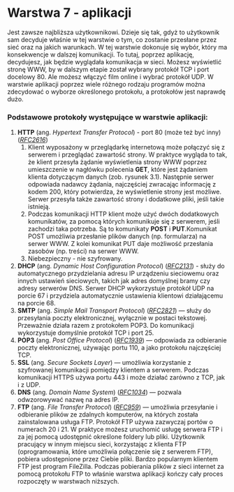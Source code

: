# Warstwa 7 - aplikacji
Jest zawsze najbliższa użytkownikowi. Dzieje się tak, gdyż to użytkownik sam decyduje właśnie w tej warstwie o tym, co zostanie przesłane przez sieć oraz na jakich warunkach. W tej warstwie dokonuje się wybór, który ma konsekwencje w dalszej komunikacji. To tutaj, poprzez aplikację, decydujesz, jak będzie wyglądała komunikacja w sieci. Możesz wyświetlić stronę WWW, by w dalszym etapie został wybrany protokół TCP i port docelowy 80. Ale możesz włączyć film online i wybrać protokół UDP. W warstwie aplikacji poprzez wiele różnego rodzaju programów można zdecydować o wyborze określonego protokołu, a protokołów jest naprawdę dużo.

### Podstawowe protokoły występujące w warstwie aplikacji:
1. **HTTP** (ang. *Hypertext Transfer Protocol*) - port 80 (może też być inny)([*RFC2616*](https://datatracker.ietf.org/doc/html/rfc2616))
   1. Klient wyposażony w przeglądarkę internetową może połączyć się z serwerem i przeglądać zawartość strony. W praktyce wygląda to tak, że klient przesyła żądanie wyświetlenia strony WWW poprzez umieszczenie w nagłówku polecenia **GET**, które jest żądaniem klienta dotyczącym danych (zob. rysunek 3.1). Następnie serwer odpowiada nadawcy żądania, najczęściej zwracając informację z kodem 200, który potwierdza, że wyświetlenie strony jest możliwe. Serwer przesyła także zawartość strony i dodatkowe pliki, jeśli takie istnieją.
   2. Podczas komunikacji HTTP klient może użyć dwóch dodatkowych komunikatów, za pomocą których komunikuje się z serwerem, jeśli zachodzi taka potrzeba. Są to komunikaty **POST** i **PUT**.Komunikat POST umożliwia przesłanie plików danych (np. formularza) na serwer WWW. Z kolei komunikat PUT daje możliwość przesłania zasobów (np. treści) na serwer WWW.
   3. Niebezpieczny - nie szyfrowany.
2. **DHCP** (ang. *Dynamic Host Configuration Protocol*) ([*RFC2131*](https://datatracker.ietf.org/doc/html/rfc2131)) - służy do automatycznego przydzielania adresu IP urządzeniu sieciowemu oraz innych ustawień sieciowych, takich jak adres domyślnej bramy czy adresy serwerów DNS. Serwer DHCP wykorzystuje protokół UDP na porcie 67 i przydziela automatycznie ustawienia klientowi działającemu na porcie 68.
3. **SMTP** (ang. *Simple Mail Transport Protocol*) ([*RFC2821*](https://datatracker.ietf.org/doc/html/rfc2821)) — służy do przesyłania poczty elektronicznej, wyłącznie w postaci tekstowej. Przeważnie działa razem z protokołem POP3. Do komunikacji wykorzystuje domyślnie protokół TCP i port 25.
4. **POP3** (ang. *Post Office Protocol*) ([*RFC1939*](https://datatracker.ietf.org/doc/html/RFC1939)) — odpowiada za odbieranie poczty elektronicznej, używając portu 110, a jako protokołu najczęściej TCP.
5. **SSL** (ang. *Secure Sockets Layer*) — umożliwia korzystanie z szyfrowanej komunikacji pomiędzy klientem a serwerem. Podczas komunikacji HTTPS używa portu 443 i może działać zarówno z TCP, jak i z UDP.
6. **DNS** (ang. *Domain Name System*) ([*RFC1034*](https://datatracker.ietf.org/doc/html/RFC1034)) — pozwala odwzorowywać nazwę na adres IP.
7. **FTP** (ang. *File Transfer Protocol*) ([*RFC959*](https://datatracker.ietf.org/doc/html/RFC959)) — umożliwia przesyłanie i odbieranie plików ze zdalnych komputerów, na których została zainstalowana usługa FTP. Protokół FTP używa zazwyczaj portów o numerach 20 i 21. W praktyce możesz uruchomić usługę serwera FTP i za jej pomocą udostępnić określone foldery lub pliki. Użytkownik pracujący w innym miejscu sieci, korzystając z klienta FTP (oprogramowania, które umożliwia połączenie się z serwerem FTP), pobiera udostępnione przez Ciebie pliki. Bardzo popularnym klientem
FTP jest program FileZilla. Podczas pobierania plików z sieci internet za pomocą protokołu FTP to właśnie warstwa aplikacji kończy cały proces rozpoczęty w warstwach niższych.